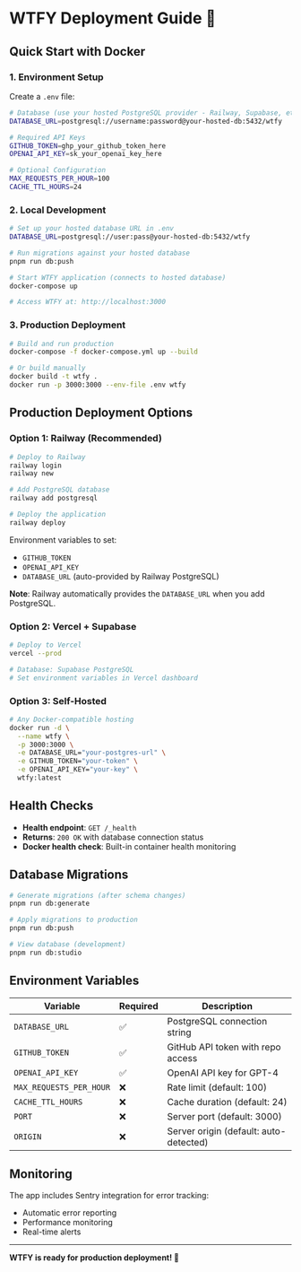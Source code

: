 # WTFY Deployment Guide 🚀

## Quick Start with Docker

### 1. **Environment Setup**

Create a `.env` file:

```bash
# Database (use your hosted PostgreSQL provider - Railway, Supabase, etc.)
DATABASE_URL=postgresql://username:password@your-hosted-db:5432/wtfy

# Required API Keys
GITHUB_TOKEN=ghp_your_github_token_here
OPENAI_API_KEY=sk_your_openai_key_here

# Optional Configuration
MAX_REQUESTS_PER_HOUR=100
CACHE_TTL_HOURS=24
```

### 2. **Local Development**

```bash
# Set up your hosted database URL in .env
DATABASE_URL=postgresql://user:pass@your-hosted-db:5432/wtfy

# Run migrations against your hosted database
pnpm run db:push

# Start WTFY application (connects to hosted database)
docker-compose up

# Access WTFY at: http://localhost:3000
```

### 3. **Production Deployment**

```bash
# Build and run production
docker-compose -f docker-compose.yml up --build

# Or build manually
docker build -t wtfy .
docker run -p 3000:3000 --env-file .env wtfy
```

## Production Deployment Options

### **Option 1: Railway (Recommended)**

```bash
# Deploy to Railway
railway login
railway new

# Add PostgreSQL database
railway add postgresql

# Deploy the application
railway deploy
```

Environment variables to set:

- `GITHUB_TOKEN`
- `OPENAI_API_KEY`
- `DATABASE_URL` (auto-provided by Railway PostgreSQL)

**Note**: Railway automatically provides the `DATABASE_URL` when you add PostgreSQL.

### **Option 2: Vercel + Supabase**

```bash
# Deploy to Vercel
vercel --prod

# Database: Supabase PostgreSQL
# Set environment variables in Vercel dashboard
```

### **Option 3: Self-Hosted**

```bash
# Any Docker-compatible hosting
docker run -d \
  --name wtfy \
  -p 3000:3000 \
  -e DATABASE_URL="your-postgres-url" \
  -e GITHUB_TOKEN="your-token" \
  -e OPENAI_API_KEY="your-key" \
  wtfy:latest
```

## Health Checks

- **Health endpoint**: `GET /_health`
- **Returns**: `200 OK` with database connection status
- **Docker health check**: Built-in container health monitoring

## Database Migrations

```bash
# Generate migrations (after schema changes)
pnpm run db:generate

# Apply migrations to production
pnpm run db:push

# View database (development)
pnpm run db:studio
```

## Environment Variables

| Variable                | Required | Description                            |
| ----------------------- | -------- | -------------------------------------- |
| `DATABASE_URL`          | ✅       | PostgreSQL connection string           |
| `GITHUB_TOKEN`          | ✅       | GitHub API token with repo access      |
| `OPENAI_API_KEY`        | ✅       | OpenAI API key for GPT-4               |
| `MAX_REQUESTS_PER_HOUR` | ❌       | Rate limit (default: 100)              |
| `CACHE_TTL_HOURS`       | ❌       | Cache duration (default: 24)           |
| `PORT`                  | ❌       | Server port (default: 3000)            |
| `ORIGIN`                | ❌       | Server origin (default: auto-detected) |

## Monitoring

The app includes Sentry integration for error tracking:

- Automatic error reporting
- Performance monitoring
- Real-time alerts

---

**WTFY is ready for production deployment! 🎯**
